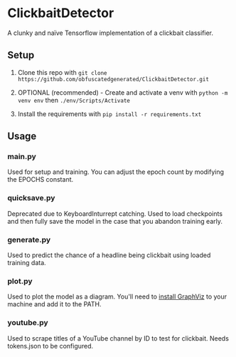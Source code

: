 # ClickbaitDetector

A clunky and naïve Tensorflow implementation of a clickbait classifier.

## Setup

1. Clone this repo with `git clone https://github.com/obfuscatedgenerated/ClickbaitDetector.git`

2. OPTIONAL (recommended) - Create and activate a venv with `python -m venv env` then `./env/Scripts/Activate`

3. Install the requirements with `pip install -r requirements.txt`

## Usage

### main.py

Used for setup and training. You can adjust the epoch count by modifying the EPOCHS constant.

### quicksave.py

Deprecated due to KeyboardInturrept catching. Used to load checkpoints and then fully save the model in the case that you abandon training early.

### generate.py

Used to predict the chance of a headline being clickbait using loaded training data.

### plot.py

Used to plot the model as a diagram. You'll need to [install GraphViz](https://graphviz.org/download/) to your machine and add it to the PATH.

### youtube.py

Used to scrape titles of a YouTube channel by ID to test for clickbait. Needs tokens.json to be configured.
